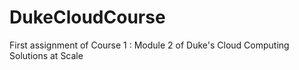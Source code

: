 # DukeCloudCourse
First assignment of Course 1 : Module 2 of Duke's Cloud Computing Solutions at Scale
